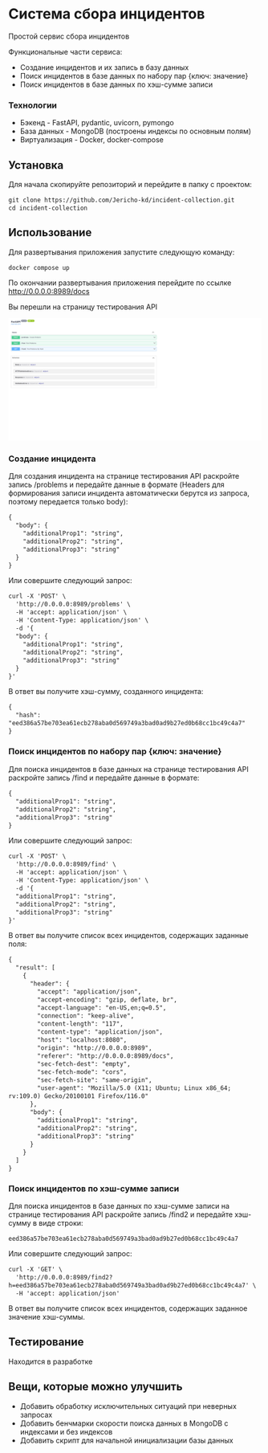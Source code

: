 # Система сбора инцидентов

Простой сервис сбора инцидентов

Функциональные части сервиса:
- Создание инцидентов и их запись в базу данных
- Поиск инцидентов в базе данных по набору пар {ключ: значение}
- Поиск инцидентов в базе данных по хэш-сумме записи

### Технологии
- Бэкенд - FastAPI, pydantic, uvicorn, pymongo
- База данных - MongoDB (построены индексы по основным полям)
- Виртуализация - Docker, docker-compose

## Установка
Для начала скопируйте репозиторий и перейдите в папку с проектом:
```
git clone https://github.com/Jericho-kd/incident-collection.git
cd incident-collection
```

## Использование
Для развертывания приложения запустите следующую команду:
```
docker compose up
```

По окончании развертывания приложения перейдите по ссылке http://0.0.0.0:8989/docs

Вы перешли на страницу тестирования API

![Alt text](docs/image.png)

### Создание инцидента
Для создания инцидента на странице тестирования API раскройте запись /problems и передайте данные в формате
(Headers для формирования записи инцидента автоматически берутся из запроса, поэтому передается только body):
```
{
  "body": {
    "additionalProp1": "string",
    "additionalProp2": "string",
    "additionalProp3": "string"
  }
}
```

Или совершите следующий запрос:
```
curl -X 'POST' \
  'http://0.0.0.0:8989/problems' \
  -H 'accept: application/json' \
  -H 'Content-Type: application/json' \
  -d '{
  "body": {
    "additionalProp1": "string",
    "additionalProp2": "string",
    "additionalProp3": "string"
  }
}'
```
В ответ вы получите хэш-сумму, созданного инцидента:
```
{
  "hash": "eed386a57be703ea61ecb278aba0d569749a3bad0ad9b27ed0b68cc1bc49c4a7"
}
```

### Поиск инцидентов по набору пар {ключ: значение}
Для поиска инцидентов в базе данных на странице тестирования API раскройте запись /find и передайте данные в формате:
```
{
  "additionalProp1": "string",
  "additionalProp2": "string",
  "additionalProp3": "string"
}
```

Или совершите следующий запрос:
```
curl -X 'POST' \
  'http://0.0.0.0:8989/find' \
  -H 'accept: application/json' \
  -H 'Content-Type: application/json' \
  -d '{
  "additionalProp1": "string",
  "additionalProp2": "string",
  "additionalProp3": "string"
}'
```
В ответ вы получите список всех инцидентов, содержащих заданные поля:
```
{
  "result": [
    {
      "header": {
        "accept": "application/json",
        "accept-encoding": "gzip, deflate, br",
        "accept-language": "en-US,en;q=0.5",
        "connection": "keep-alive",
        "content-length": "117",
        "content-type": "application/json",
        "host": "localhost:8080",
        "origin": "http://0.0.0.0:8989",
        "referer": "http://0.0.0.0:8989/docs",
        "sec-fetch-dest": "empty",
        "sec-fetch-mode": "cors",
        "sec-fetch-site": "same-origin",
        "user-agent": "Mozilla/5.0 (X11; Ubuntu; Linux x86_64; rv:109.0) Gecko/20100101 Firefox/116.0"
      },
      "body": {
        "additionalProp1": "string",
        "additionalProp2": "string",
        "additionalProp3": "string"
      }
    }
  ]
}
```

### Поиск инцидентов по хэш-сумме записи
Для поиска инцидентов в базе данных по хэш-сумме записи на странице тестирования API раскройте запись /find2 и передайте хэш-сумму в виде строки:
```
eed386a57be703ea61ecb278aba0d569749a3bad0ad9b27ed0b68cc1bc49c4a7
```

Или совершите следующий запрос:
```
curl -X 'GET' \
  'http://0.0.0.0:8989/find2?h=eed386a57be703ea61ecb278aba0d569749a3bad0ad9b27ed0b68cc1bc49c4a7' \
  -H 'accept: application/json'
```

В ответ вы получите список всех инцидентов, содержащих заданное значение хэш-суммы.

## Тестирование
Находится в разработке


## Вещи, которые можно улучшить
- Добавить обработку исключительных ситуаций при неверных запросах
- Добавить бенчмарки скорости поиска данных в MongoDB с индексами и без индексов
- Добавить скрипт для начальной инициализации базы данных